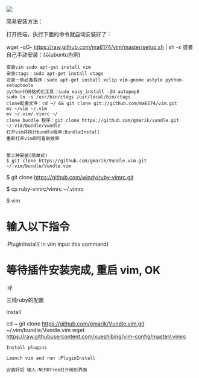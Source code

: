
![](https://github.com/ma6174/vim/raw/master/screenshot.png)

简易安装方法：

打开终端，执行下面的命令就自动安装好了：

wget -qO- https://raw.github.com/ma6174/vim/master/setup.sh | sh -x
或者自己手动安装：(以ubuntu为例)

    安装vim sudo apt-get install vim
    安装ctags：sudo apt-get install ctags
    安装一些必备程序：sudo apt-get install xclip vim-gnome astyle python-setuptools
    python代码格式化工具：sudo easy_install -ZU autopep8
    sudo ln -s /usr/bin/ctags /usr/local/bin/ctags
    clone配置文件：cd ~/ && git clone git://github.com/ma6174/vim.git
    mv ~/vim ~/.vim
    mv ~/.vim/.vimrc ~/
    clone bundle 程序：git clone https://github.com/gmarik/vundle.git ~/.vim/bundle/vundle
    打开vim并执行bundle程序:BundleInstall
    重新打开vim即可看到效果
    
    
    第二种安装(简单式)
    $ git clone https://github.com/gmarik/Vundle.vim.git ~/.vim/bundle/Vundle.vim
$ git clone https://github.com/windy/ruby-vimrc.git

$ cp ruby-vimrc/vimrc ~/.vimrc

$ vim
  # 输入以下指令
  :PluginInstall( in vim input this command)
  # 等待插件安装完成, 重启 vim, OK
  :q!
  
  三纯ruby的配置
  
  Install
  
  cd ~
    git clone https://github.com/gmarik/Vundle.vim.git ~/.vim/bundle/Vundle.vim
    wget https://raw.githubusercontent.com/xueshibing/vim-config/master/.vimrc
    
    Install plugins
    
    Launch vim and run :PluginInstall
    
    安装好后 输入:NERDTree打开树形界面
    
